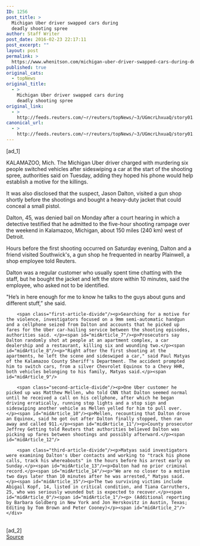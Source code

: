 ```yaml
---
ID: 1256
post_title: >
  Michigan Uber driver swapped cars during
  deadly shooting spree
author: Staff Writer
post_date: 2016-02-23 22:17:11
post_excerpt: ""
layout: post
permalink: >
  https://www.whenitson.com/michigan-uber-driver-swapped-cars-during-deadly-shooting-spree/
published: true
original_cats:
  - topNews
original_title:
  - >
    Michigan Uber driver swapped cars during
    deadly shooting spree
original_link:
  - >
    http://feeds.reuters.com/~r/reuters/topNews/~3/UGmcrLhxuaQ/story01.htm
canonical_url:
  - >
    http://feeds.reuters.com/~r/reuters/topNews/~3/UGmcrLhxuaQ/story01.htm
---
```

 [ad_1]
<br><div id="articleText">
<span id="midArticle_start"/>

<span id="midArticle_0"/><span class="focusParagraph" readability="7"><p><span class="articleLocation">KALAMAZOO, Mich.</span> The Michigan Uber driver charged with murdering six people switched vehicles after sideswiping a car at the start of the shooting spree, authorities said on Tuesday, adding they hoped his phone would help establish a motive for the killings.</p></span><span id="midArticle_1"/><p>It was also disclosed that the suspect, Jason Dalton, visited a gun shop shortly before the shootings and bought a heavy-duty jacket that could conceal a small pistol.</p><span id="midArticle_2"/><p>Dalton, 45, was denied bail on Monday after a court hearing in which a detective testified that he admitted to the five-hour shooting rampage over the weekend in Kalamazoo, Michigan, about 150 miles (240 km) west of Detroit. </p><span id="midArticle_3"/><p>Hours before the first shooting occurred on Saturday evening, Dalton and a friend visited Southwick's, a gun shop he frequented in nearby Plainwell, a shop employee told Reuters.</p><span id="midArticle_4"/><p>Dalton was a regular customer who usually spent time chatting with the staff, but he bought the jacket and left the store within 10 minutes, said the employee, who asked not to be identified.</p><span id="midArticle_5"/><p>"He’s in here enough for me to know he talks to the guys about guns and different stuff,” she said.</p><span id="midArticle_6"/>
        
        <span class="first-article-divide"/><p>Searching for a motive for the violence, investigators focused on a 9mm semi-automatic handgun and a cellphone seized from Dalton and accounts that he picked up fares for the Uber car-hailing service between the shooting episodes, authorities said. </p><span id="midArticle_7"/><p>Prosecutors say Dalton randomly shot at people at an apartment complex, a car dealership and a restaurant, killing six and wounding two.</p><span id="midArticle_8"/><p>"Right after the first shooting at the apartments, he left the scene and sideswiped a car," said Paul Matyas of the Kalamazoo County Sheriff's Department. The accident prompted him to switch cars, from a silver Chevrolet Equinox to a Chevy HHR, both vehicles belonging to his family, Matyas said.</p><span id="midArticle_9"/>
        
        <span class="second-article-divide"/><p>One Uber customer he picked up was Matthew Mellen, who told CNN that Dalton seemed normal until he received a call on his cellphone, after which he began driving erratically, running stop lights and a stop sign and sideswiping another vehicle as Mellen yelled for him to pull over. </p><span id="midArticle_10"/><p>Mellen, recounting that Dalton drove an Equinox, said he got out after Dalton finally stopped, then ran away and called 911.</p><span id="midArticle_11"/><p>County prosecutor Jeffrey Getting told Reuters that authorities believed Dalton was picking up fares between shootings and possibly afterward.</p><span id="midArticle_12"/>
        
        <span class="third-article-divide"/><p>Matyas said investigators were examining Dalton's Uber contacts and working to "track his phone calls, track his whereabouts" in the hours before his arrest early on Sunday.</p><span id="midArticle_13"/><p>Dalton had no prior criminal record.</p><span id="midArticle_14"/><p>"We are no closer to a motive two days later than 10 minutes after he was arrested," Matyas said.</p><span id="midArticle_15"/><p>The two surviving victims include Abigail Kopf, 14, listed in critical condition, and Tiana Carruthers, 25, who was seriously wounded but is expected to recover.</p><span id="midArticle_0"/><span id="midArticle_1"/><p> (Additional reporting by Barbara Goldberg in New York and Jon Herskovitz in Austin, Texas; Editing by Tom Brown and Peter Cooney)</p><span id="midArticle_2"/></div>
<br>[ad_2]
<br><a href="http://feeds.reuters.com/~r/reuters/topNews/~3/UGmcrLhxuaQ/story01.htm">Source </a>